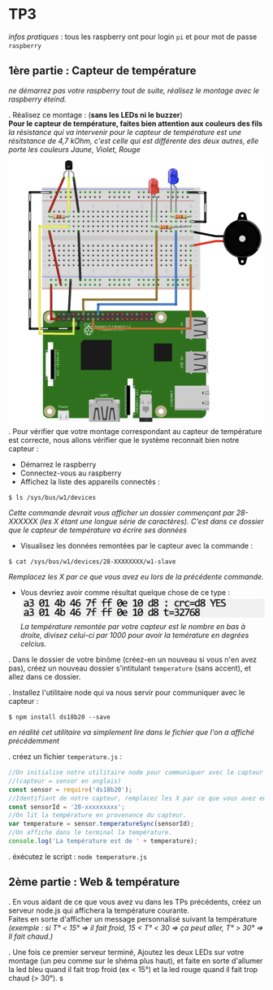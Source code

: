 TP3
===
_infos pratiques_ : tous les raspberry ont pour login `pi` et pour mot de passe `raspberry`

1ère partie : Capteur de température
------------------------------------
_ne démarrez pas votre raspberry tout de suite, réalisez le montage avec le raspberry éteind._  

. Réalisez ce montage : (**sans les LEDs ni le buzzer**)  
**Pour le capteur de température, faites bien attention aux couleurs des fils**  
*la résistance qui va intervenir pour le capteur de température est une résitstance de 4,7 kOhm, c'est celle qui est différente des deux autres, elle porte les couleurs Jaune, Violet, Rouge*
![](images/temp_sensor.png)
. Pour vérifier que votre montage correspondant au capteur de température est correcte, nous allons vérifier que le système reconnait bien notre capteur :  
- Démarrez le raspberry  
- Connectez-vous au raspberry  
- Affichez la liste des appareils connectés :  

```
$ ls /sys/bus/w1/devices
```
_Cette commande devrait vous afficher un dossier commençant par 28-XXXXXX (les X étant une longue série de caractères). C'est dans ce dossier que le capteur de température va écrire ses données_  
- Visualisez les données remontées par le capteur avec la commande : 

```
$ cat /sys/bus/w1/devices/28-XXXXXXXX/w1-slave
```
_Remplacez les X par ce que vous avez eu lors de la précédente commande._  
- Vous devriez avoir comme résultat quelque chose de ce type : 
![](images/exemple_ds18b20.png)
_La température remontée par votre capteur est le nombre en bas à droite, divisez celui-ci par 1000 pour avoir la temérature en degrées celcius._  

. Dans le dossier de votre binôme (créez-en un nouveau si vous n'en avez pas), créez un nouveau dossier s'intitulant `temperature` (sans accent), et allez dans ce dossier. 

. Installez l'utilitaire node qui va nous servir pour communiquer avec le capteur :  

```
$ npm install ds18b20 --save
```
_en réalité cet utilitaire va simplement lire dans le fichier que l'on a affiché précédemment_  

. créez un fichier `temperature.js` :

```js
//On initialise notre utilitaire node pour communiquer avec le capteur 
//(capteur = sensor en anglais)
const sensor = require('ds18b20');
//Identifiant de notre capteur, remplacez les X par ce que vous avez eu précédemment.
const sensorId = '28-xxxxxxxxx';
//On lit la température en provenance du capteur.
var temperature = sensor.temperatureSync(sensorId);
//On affiche dans le terminal la température.
console.log('La température est de ' + temperature);
```

. éxécutez le script : `node temperature.js`

2ème partie : Web & température
-------------------------------

. En vous aidant de ce que vous avez vu dans les TPs précédents, créez un serveur node.js qui affichera la température courante.  
Faites en sorte d'afficher un message personnalisé suivant la température _(exemple : si T° < 15° => il fait froid, 15 < T° < 30 => ça peut aller, T° > 30° => Il fait chaud.)_  

. Une fois ce premier serveur terminé, Ajoutez les deux LEDs sur votre montage (un peu comme sur le shéma plus haut), et faite en sorte d'allumer la led bleu quand il fait trop froid (ex < 15°) et la led rouge quand il fait trop chaud (> 30°).
s